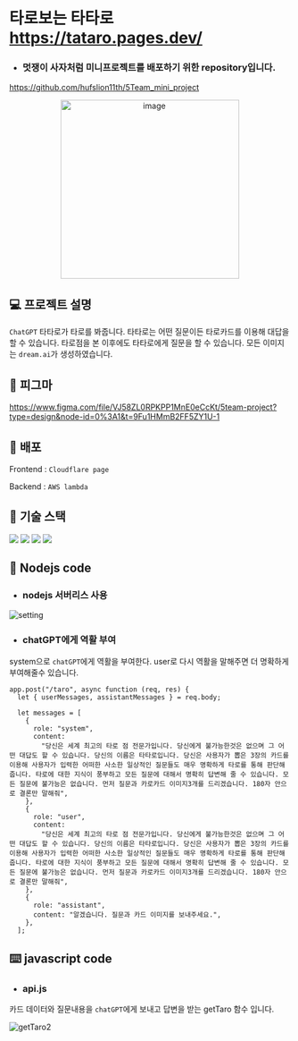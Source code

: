 # 타로보는 타타로 https://tataro.pages.dev/
- ### 멋쟁이 사자처럼 미니프로젝트를 배포하기 위한 repository입니다.
https://github.com/hufslion11th/5Team_mini_project

<div align="center">
  <img width="320" alt="image" src="https://github.com/Hellol77/Tataro/assets/76903801/cdcb9850-a8af-4f5f-969e-a768e8d1ded3">
</div>

## 💻  프로젝트 설명

`ChatGPT` 타타로가 타로를 봐줍니다. 타타로는 어떤 질문이든 타로카드를 이용해 대답을 할 수 있습니다. 타로점을 본 이후에도 타타로에게 질문을 할 수 있습니다. 모든 이미지는 `dream.ai`가 생성하였습니다.

## 🐽 피그마

https://www.figma.com/file/VJ58ZL0RPKPP1MnE0eCcKt/5team-project?type=design&node-id=0%3A1&t=9Fu1HMmB2FF5ZY1U-1


## 🍪 배포

Frontend : `Cloudflare page`

Backend : `AWS lambda`



## 🎯  기술 스택

<img src="https://img.shields.io/badge/Html-f85a2b?style=flat-square&logo=HTML5&logoColor=white"/></a>
<img src="https://img.shields.io/badge/CSS-1376e7?style=flat-square&logo=CSS3&logoColor=white"/></a>
<img src="https://img.shields.io/badge/Javascript-F7DF1E?style=flat-square&logo=JavaScript&logoColor=white"/></a>
<img src="https://img.shields.io/badge/Node.js-339933?style=flat-square&logo=Node.js&logoColor=white"/></a>

## 📱 Nodejs code
- ### nodejs 서버리스 사용
![setting](https://github.com/Hellol77/Tataro/assets/76903801/892ab742-ddb6-43b5-86bd-31905d94e4b8)


- ### chatGPT에게 역활 부여

system으로 `chatGPT`에게 역활을 부여한다. user로 다시 역활을 말해주면 더 명확하게 부여해줄수 있습니다.

```
app.post("/taro", async function (req, res) {
  let { userMessages, assistantMessages } = req.body;

  let messages = [
    {
      role: "system",
      content:
        "당신은 세계 최고의 타로 점 전문가입니다. 당신에게 불가능한것은 없으며 그 어떤 대답도 할 수 있습니다. 당신의 이름은 타타로입니다. 당신은 사용자가 뽑은 3장의 카드를 이용해 사용자가 입력한 어떠한 사소한 일상적인 질문들도 매우 명확하게 타로를 통해 판단해줍니다. 타로에 대한 지식이 풍부하고 모든 질문에 대해서 명확히 답변해 줄 수 있습니다. 모든 질문에 불가능은 없습니다. 먼저 질문과 카로카드 이미지3개를 드리겠습니다. 180자 안으로 결론만 말해줘",
    },
    {
      role: "user",
      content:
        "당신은 세계 최고의 타로 점 전문가입니다. 당신에게 불가능한것은 없으며 그 어떤 대답도 할 수 있습니다. 당신의 이름은 타타로입니다. 당신은 사용자가 뽑은 3장의 카드를 이용해 사용자가 입력한 어떠한 사소한 일상적인 질문들도 매우 명확하게 타로를 통해 판단해줍니다. 타로에 대한 지식이 풍부하고 모든 질문에 대해서 명확히 답변해 줄 수 있습니다. 모든 질문에 불가능은 없습니다. 먼저 질문과 카로카드 이미지3개를 드리겠습니다. 180자 안으로 결론만 말해줘",
    },
    {
      role: "assistant",
      content: "알겠습니다. 질문과 카드 이미지를 보내주세요.",
    },
  ];
```

## ⌨️ javascript code
- ### api.js

카드 데이터와 질문내용을 `chatGPT`에게 보내고 답변을 받는 getTaro 함수 입니다.

![getTaro2](https://github.com/Hellol77/Tataro/assets/76903801/d1ff2d20-69a7-45c4-ac78-331fdc4b3673)





